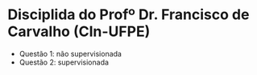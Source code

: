 # Disciplida do Profº Dr. Francisco de Carvalho (CIn-UFPE)

- Questão 1: não supervisionada
- Questão 2: supervisionada
